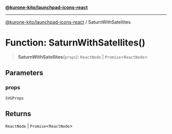 [**@kurone-kito/launchpad-icons-react**](../README.md)

***

[@kurone-kito/launchpad-icons-react](../globals.md) / SaturnWithSatellites

# Function: SaturnWithSatellites()

> **SaturnWithSatellites**(`props`): `ReactNode` \| `Promise`\<`ReactNode`\>

## Parameters

### props

`SVGProps`

## Returns

`ReactNode` \| `Promise`\<`ReactNode`\>
